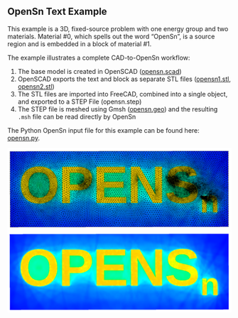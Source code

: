 ## OpenSn Text Example

This example is a 3D, fixed-source problem with one energy group and two materials. Material #0,
which spells out the word “OpenSn”, is a source region and is embedded in a block of material #1.

The example illustrates a complete CAD-to-OpenSn workflow:

1. The base model is created in OpenSCAD ([opensn.scad](./opensn.scad))
2. OpenSCAD exports the text and block as separate STL files ([opensn1.stl](./opensn1.stl), 
   [opensn2.stl](./openstl2.stl))
3. The STL files are imported into FreeCAD, combined into a single object, and exported to a
   STEP File (opensn.step)
4. The STEP file is meshed using Gmsh ([opensn.geo](./opensn.geo)) and the resulting `.msh` file
   can be read directly by OpenSn
    
The Python OpenSn input file for this example can be found here: [opensn.py](./opensn.py).

![OpenSn text with grid](./opensn_grid.png)
![OpenSn text without grid](./opensn_nogrid.png)